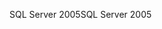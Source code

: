 <span data-ttu-id="9c17d-101">SQL Server 2005</span><span class="sxs-lookup"><span data-stu-id="9c17d-101">SQL Server 2005</span></span>